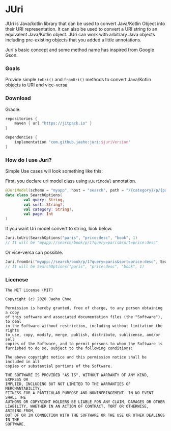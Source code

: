 # JUri

JUri is Java/kotlin library that can be used to convert Java/Kotlin Object into their URI representation. It can also be used to convert a URI string to an equivalent Java/Kotlin object. JUri can work with arbitrary Java objects including pre-existing objects that you added a little annotations. 

Juri's basic concept and some method name has inspired from Google Gson.



### Goals

Provide simple `toUri()` and `fromUri()` methods to convert Java/Kotlin objects to URI and vice-versa

### Download

Gradle:

```groovy
repositories {
	maven { url "https://jitpack.io" }
}

dependencies {
	implementation "com.github.jaeho:juri:$juriVersion"
}
```



### How do I use Juri?

Simple Use cases will look something like this:

First, you declare uri model class using `@JuriModel` annotation. 

```kotlin
@JuriModel(scheme = "myapp", host = "search", path = "/{category}/p/{page}")
data class SearchOptions(
        val query: String,
        val sort: String?,
        val category: String?,
        val page: Int
)
```

If you want Uri model convert to string, look below.

```kotlin
Juri.toUri(SearchOptions("paris", "price:desc", "book", 1)
// It will be "myapp://search/book/p/1?query=paris&sort=price:desc"
```

Or vice-versa can possible.

```kotlin
Juri.fromUri("myapp://search/book/p/1?query=paris&sort=price:desc", SearchOptions::class.java)
// It will be SearchOptions("paris", "price:desc", "book", 1)
```



### Licencse

```
The MIT License (MIT)

Copyright (c) 2020 Jaeho Choe

Permission is hereby granted, free of charge, to any person obtaining a copy
of this software and associated documentation files (the "Software"), to deal
in the Software without restriction, including without limitation the rights
to use, copy, modify, merge, publish, distribute, sublicense, and/or sell
copies of the Software, and to permit persons to whom the Software is
furnished to do so, subject to the following conditions:

The above copyright notice and this permission notice shall be included in all
copies or substantial portions of the Software.

THE SOFTWARE IS PROVIDED "AS IS", WITHOUT WARRANTY OF ANY KIND, EXPRESS OR
IMPLIED, INCLUDING BUT NOT LIMITED TO THE WARRANTIES OF MERCHANTABILITY,
FITNESS FOR A PARTICULAR PURPOSE AND NONINFRINGEMENT. IN NO EVENT SHALL THE
AUTHORS OR COPYRIGHT HOLDERS BE LIABLE FOR ANY CLAIM, DAMAGES OR OTHER
LIABILITY, WHETHER IN AN ACTION OF CONTRACT, TORT OR OTHERWISE, ARISING FROM,
OUT OF OR IN CONNECTION WITH THE SOFTWARE OR THE USE OR OTHER DEALINGS IN THE
SOFTWARE.
```



